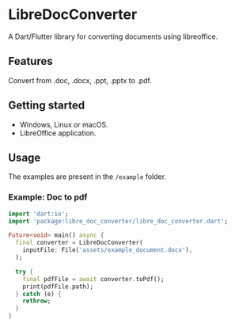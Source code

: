 # LibreDocConverter

A Dart/Flutter library for converting documents using libreoffice.

## Features

Convert from .doc, .docx, .ppt, .pptx to .pdf.

## Getting started

* Windows, Linux or macOS.
* LibreOffice application.

## Usage

The examples are present in the `/example` folder.

### Example: Doc to pdf

```dart
import 'dart:io';
import 'package:libre_doc_converter/libre_doc_converter.dart';

Future<void> main() async {
  final converter = LibreDocConverter(
    inputFile: File('assets/example_document.docx'),
  );

  try {
    final pdfFile = await converter.toPdf();
    print(pdfFile.path);
  } catch (e) {
    rethrow;
  }
}
```
